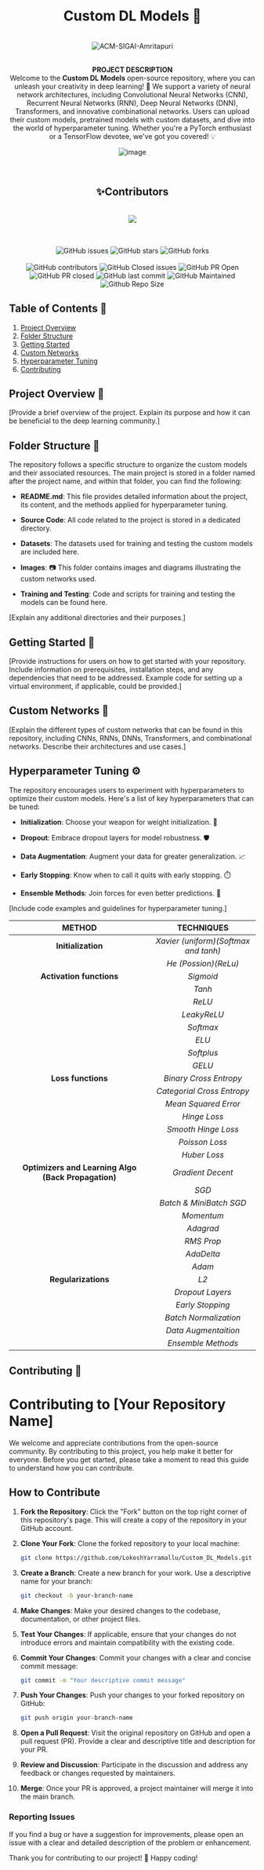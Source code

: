 <div align='center'>
  <h1>Custom DL Models 🧠</h1>
  <br/>
</div>
<div align='center'>

<img src="https://img.shields.io/badge/ACM--SIGAI--Amritapuri-Amrita%20Vishwa%20Vidhyapeetam-Brown?labelColor=Orange&style=for-the-badge&logo=School&logoColor=Yellow" alt="ACM-SIGAI-Amritapuri" />
<br><br>

<b>PROJECT DESCRIPTION</b><br>
Welcome to the **Custom DL Models** open-source repository, where you can unleash your creativity in deep learning! 🚀 We support a variety of neural network architectures, including Convolutional Neural Networks (CNN), Recurrent Neural Networks (RNN), Deep Neural Networks (DNN), Transformers, and innovative combinational networks. Users can upload their custom models, pretrained models with custom datasets, and dive into the world of hyperparameter tuning. Whether you're a PyTorch enthusiast or a TensorFlow devotee, we've got you covered! 💡

![image](https://github.com/LokeshYarramallu/Custom_DL_Models/assets/75054074/9ca1b5e8-d8d1-4d32-a3cb-65b9b0ab8283)

<br>
<h2>✨Contributors</h2>   
<br/>
<a href="https://github.com/LokeshYarramallu/Custom_DL_Models/graphs/contributors">
  <img src="https://contrib.rocks/image?repo=lokeshyarramallu/Custom_DL_Models"/>
</a>
<br><br>
<br/>

![GitHub issues](https://img.shields.io/github/issues-raw/LokeshYarramallu/Custom_DL_Models?style=for-the-badge&color=orange)
![GitHub stars](https://img.shields.io/github/stars/LokeshYarramallu/Custom_DL_Models?style=for-the-badge&color=yellow)
![GitHub forks](https://img.shields.io/github/forks/LokeshYarramallu/Custom_DL_Models?style=for-the-badge&color=purple)
<br><br>
![GitHub contributors](https://img.shields.io/github/contributors/LokeshYarramallu/Custom_DL_Models?style=for-the-badge&color=blue)
![GitHub Closed issues](https://img.shields.io/github/issues-closed-raw/LokeshYarramallu/Custom_DL_Models?style=for-the-badge&color=brightgreen)
![GitHub PR Open](https://img.shields.io/github/issues-pr/LokeshYarramallu/Custom_DL_Models?style=for-the-badge&color=aqua)
![GitHub PR closed](https://img.shields.io/github/issues-pr-closed-raw/LokeshYarramallu/Custom_DL_Models?style=for-the-badge&color=blue)
![GitHub last commit](https://img.shields.io/github/last-commit/LokeshYarramallu/Custom_DL_Models?style=for-the-badge&color=blue)
![GitHub Maintained](https://img.shields.io/badge/Maintained%3F-yes-brightgreen.svg?style=for-the-badge)
![Github Repo Size](https://img.shields.io/github/repo-size/LokeshYarramallu/Custom_DL_Models?style=for-the-badge&color=aqua)

</div>





## Table of Contents 📑

1. [Project Overview](#project-overview)
2. [Folder Structure](#folder-structure)
3. [Getting Started](#getting-started)
4. [Custom Networks](#custom-networks)
5. [Hyperparameter Tuning](#hyperparameter-tuning)
6. [Contributing](#contributing)

## Project Overview 🌟

[Provide a brief overview of the project. Explain its purpose and how it can be beneficial to the deep learning community.]

## Folder Structure 📂

The repository follows a specific structure to organize the custom models and their associated resources. The main project is stored in a folder named after the project name, and within that folder, you can find the following:

- **README.md**: This file provides detailed information about the project, its content, and the methods applied for hyperparameter tuning.

- **Source Code**: All code related to the project is stored in a dedicated directory.

- **Datasets**: The datasets used for training and testing the custom models are included here.

- **Images**: 📷 This folder contains images and diagrams illustrating the custom networks used.

- **Training and Testing**: Code and scripts for training and testing the models can be found here.

[Explain any additional directories and their purposes.]

## Getting Started 🚀

[Provide instructions for users on how to get started with your repository. Include information on prerequisites, installation steps, and any dependencies that need to be addressed. Example code for setting up a virtual environment, if applicable, could be provided.]

## Custom Networks 🧬

[Explain the different types of custom networks that can be found in this repository, including CNNs, RNNs, DNNs, Transformers, and combinational networks. Describe their architectures and use cases.]

## Hyperparameter Tuning ⚙️

The repository encourages users to experiment with hyperparameters to optimize their custom models. Here's a list of key hyperparameters that can be tuned:

- **Initialization**: Choose your weapon for weight initialization. 💪

- **Dropout**: Embrace dropout layers for model robustness. 🛡️

- **Data Augmentation**: Augment your data for greater generalization. 📈

- **Early Stopping**: Know when to call it quits with early stopping. ⏱️

- **Ensemble Methods**: Join forces for even better predictions. 🤝

[Include code examples and guidelines for hyperparameter tuning.]


| METHOD      |TECHNIQUES| 
|:-------------:|:-------------:|
| **Initialization** | *Xavier (uniform)(Softmax and tanh)*|
|| *He (Possion)(ReLu)*|
| **Activation functions** | *Sigmoid* |
||*Tanh*| 
||*ReLU*| 
||*LeakyReLU*| 
||*Softmax*| 
||*ELU*|
||*Softplus*|  
||*GELU*| 
| **Loss functions** | *Binary Cross Entropy* | 
||*Categorial Cross Entropy*| 
||*Mean Squared Error*|
||*Hinge Loss*| 
||*Smooth Hinge Loss*| 
||*Poisson Loss*|
||*Huber Loss*|   
| **Optimizers and Learning Algo (Back Propagation)** | *Gradient Decent* | 
||*SGD*| 
||*Batch & MiniBatch SGD*| 
||*Momentum*| 
||*Adagrad*| 
||*RMS Prop*| 
||*AdaDelta*| 
||*Adam*| 
| **Regularizations** | *L2* |
||*Dropout Layers*| 
||*Early Stopping*| 
||*Batch Normalization*| 
||*Data Augmentaition*|
||*Ensemble Methods*| 
 
## Contributing 🤝 

# Contributing to [Your Repository Name]

We welcome and appreciate contributions from the open-source community. By contributing to this project, you help make it better for everyone. Before you get started, please take a moment to read this guide to understand how you can contribute.

## How to Contribute

1. **Fork the Repository**: Click the "Fork" button on the top right corner of this repository's page. This will create a copy of the repository in your GitHub account.

2. **Clone Your Fork**: Clone the forked repository to your local machine:

    ```bash
    git clone https://github.com/LokeshYarramallu/Custom_DL_Models.git
    ```

3. **Create a Branch**: Create a new branch for your work. Use a descriptive name for your branch:

    ```bash
    git checkout -b your-branch-name
    ```

4. **Make Changes**: Make your desired changes to the codebase, documentation, or other project files.

5. **Test Your Changes**: If applicable, ensure that your changes do not introduce errors and maintain compatibility with the existing code.

6. **Commit Your Changes**: Commit your changes with a clear and concise commit message:

    ```bash
    git commit -m "Your descriptive commit message"
    ```

7. **Push Your Changes**: Push your changes to your forked repository on GitHub:

    ```bash
    git push origin your-branch-name
    ```

8. **Open a Pull Request**: Visit the original repository on GitHub and open a pull request (PR). Provide a clear and descriptive title and description for your PR.

9. **Review and Discussion**: Participate in the discussion and address any feedback or changes requested by maintainers.

10. **Merge**: Once your PR is approved, a project maintainer will merge it into the main branch.


### Reporting Issues

If you find a bug or have a suggestion for improvements, please open an issue with a clear and detailed description of the problem or enhancement.

Thank you for contributing to our project! 🚀
Happy coding!
